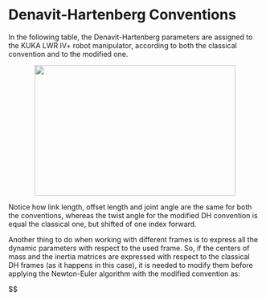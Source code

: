# Denavit-Hartenberg Conventions
In the following table, the Denavit-Hartenberg parameters are assigned to the KUKA LWR IV+ robot manipulator, according to both the classical convention and to the modified one.

<p align="center"> <img width="400" height="260" src="https://user-images.githubusercontent.com/62264708/83118269-71badc00-a0ce-11ea-8b11-095c200efd5c.PNG"> </p>

Notice how link length, offset length and joint angle are the same for both the conventions, whereas the twist angle for the modified DH convention is equal the classical one, but shifted of one index forward.

Another thing to do when working with different frames is to express all the dynamic parameters with respect to the used frame. So, if the centers of mass and the inertia matrices are expressed with respect to the classical DH frames (as it happens in this case), it is needed to modify them before applying the Newton-Euler algorithm with the modified convention as:

$$
$$
$$
